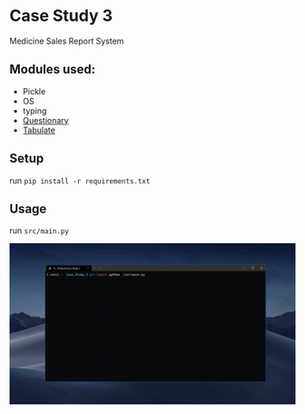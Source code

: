 # Case Study 3

Medicine Sales Report System

## Modules used:
- Pickle
- OS
- typing
- [Questionary](https://pypi.org/project/questionary/)
- [Tabulate](https://pypi.org/project/tabulate/)


## Setup
run ```pip install -r requirements.txt```

## Usage
run ```src/main.py```

<img src=https://raw.githubusercontent.com/dsptanmay/Case_Study_3/main/demo/usage.gif >